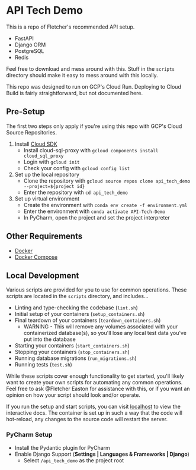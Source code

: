 # API Tech Demo

This is a repo of Fletcher's recommended API setup.

- FastAPI
- Django ORM
- PostgreSQL
- Redis

Feel free to download and mess around with this. Stuff in the `scripts` directory should make it easy to mess around with this locally.

This repo was designed to run on GCP's Cloud Run. Deploying to Cloud Build is fairly straightforward, but not documented here.

## Pre-Setup

The first two steps only apply if you're using this repo with GCP's Cloud Source Repositories.

1. Install [Cloud SDK](https://cloud.google.com/sdk/docs/quickstart)
    - Install cloud-sql-proxy with `gcloud components install cloud_sql_proxy`
    - Login with `gcloud init`
    - Check your config with `gcloud config list`
2. Set up the local repository
    - Clone the repository with `gcloud source repos clone api_tech_demo --project=${project id}`
    - Enter the repository with `cd api_tech_demo`
3. Set up virtual environment
    - Create the environment with `conda env create -f environment.yml`
    - Enter the environment with `conda activate API-Tech-Demo`
    - In PyCharm, open the project and set the project interpreter

## Other Requirements

- [Docker](https://www.docker.com/)
- [Docker Compose](https://docs.docker.com/compose/install/)

## Local Development

Various scripts are provided for you to use for common operations. These scripts are located in the `scripts` directory, and includes...

- Linting and type-checking the codebase (`lint.sh`)
- Initial setup of your containers (`setup_containers.sh`)
- Final teardown of your containers (`teardown_containers.sh`)
    - WARNING - This will remove any volumes associated with your containerized database(s), so you'll lose any local test data you've put into the database
- Starting your containers (`start_containers.sh`)
- Stopping your containers (`stop_containers.sh`)
- Running database migrations (`run_migrations.sh`)
- Running tests (`test.sh`)

While these scripts cover enough functionality to get started, you'll likely want to create your own scripts for automating any common operations. Feel free to ask @Fletcher Easton  for assistance with this, or if you want an opinion on how your script should look and/or operate.

If you run the setup and start scripts, you can visit [localhost](http://127.0.0.1:8000/docs) to view the interactive docs.
The container is set up in such a way that the code will hot-reload, any changes to the source code will restart the server.

### PyCharm Setup

- Install the Pydantic plugin for PyCharm
- Enable Django Support (**Settings | Languages & Frameworks | Django**)
    - Select `/api_tech_demo` as the project root